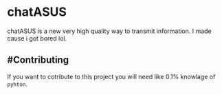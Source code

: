 # chatASUS

chatASUS is a new very high quality way to transmit information.
I made cause i got bored lol.

#Contributing
--------------

If you want to cotribute to this project you will need like 0.1% knowlage of `pyhton`.
